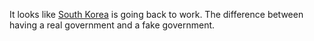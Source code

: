 It looks like <a href="https://twitter.com/irinamow/status/1239493211321561088">South Korea</a> is going back to work. The difference between having a real government and a fake government. 
